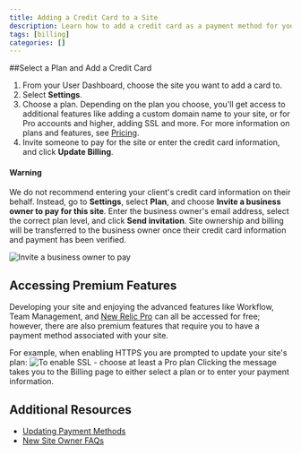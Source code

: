 ```yaml
---
title: Adding a Credit Card to a Site
description: Learn how to add a credit card as a payment method for your Drupal or WordPress site.
tags: [billing]
categories: []
---
```

##Select a Plan and Add a Credit Card

1. From your User Dashboard, choose the site you want to add a card to.
2. Select **Settings**.
3. Choose a plan.
Depending on the plan you choose, you'll get access to additional features like adding a custom domain name to your site, or for Pro accounts and higher, adding SSL and more. For more information on plans and features, see [Pricing](https://pantheon.io/pricing).
4. Invite someone to pay for the site or enter the credit card information, and click **Update Billing**.

<div class="alert alert-danger" role="alert">
<h4 class="info">Warning</h4>
<p>We do not recommend entering your client's credit card information on their behalf. Instead, go to <strong>Settings</strong>, select <strong>Plan</strong>, and choose <strong>Invite a business owner to pay for this site</strong>. Enter the business owner's email address, select the correct plan level, and click <strong>Send invitation</strong>. Site ownership and billing will be transferred to the business owner once their credit card information and payment has been verified.</p>
</div>

 ![Invite a business owner to pay](/source/docs/assets/images/dashboard/invite-business-owner.png)

## Accessing Premium Features

Developing your site and enjoying the advanced features like Workflow, Team Management, and [New Relic Pro](/docs/new-relic) can all be accessed for free; however, there are also premium features that require you to have a payment method associated with your site.

For example, when enabling HTTPS you are prompted to update your site's plan:
 ![To enable SSL - choose at least a Pro plan](/source/docs/assets/images/dashboard/update-plan-prompt-https.png)
Clicking the message takes you to the Billing page to either select a plan or to enter your payment information.


## Additional Resources

- [Updating Payment Methods](/docs/update-payment-method/)
- [New Site Owner FAQs](/docs/site-owner-faq)
